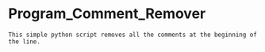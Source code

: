 # Program_Comment_Remover
    This simple python script removes all the comments at the beginning of the line.